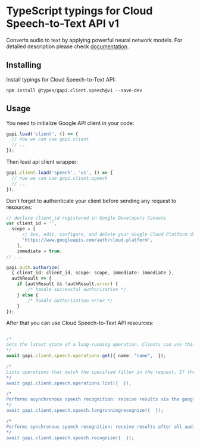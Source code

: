 # TypeScript typings for Cloud Speech-to-Text API v1

Converts audio to text by applying powerful neural network models.
For detailed description please check [documentation](https://cloud.google.com/speech-to-text/docs/quickstart-protocol).

## Installing

Install typings for Cloud Speech-to-Text API:

```
npm install @types/gapi.client.speech@v1 --save-dev
```

## Usage

You need to initialize Google API client in your code:

```typescript
gapi.load('client', () => {
  // now we can use gapi.client
  // ...
});
```

Then load api client wrapper:

```typescript
gapi.client.load('speech', 'v1', () => {
  // now we can use gapi.client.speech
  // ...
});
```

Don't forget to authenticate your client before sending any request to resources:

```typescript
// declare client_id registered in Google Developers Console
var client_id = '',
  scope = [ 
      // See, edit, configure, and delete your Google Cloud Platform data
      'https://www.googleapis.com/auth/cloud-platform',
    ],
    immediate = true;
// ...

gapi.auth.authorize(
  { client_id: client_id, scope: scope, immediate: immediate },
  authResult => {
    if (authResult && !authResult.error) {
        /* handle successful authorization */
    } else {
        /* handle authorization error */
    }
});
```

After that you can use Cloud Speech-to-Text API resources:

```typescript

/*
Gets the latest state of a long-running operation. Clients can use this method to poll the operation result at intervals as recommended by the API service.
*/
await gapi.client.speech.operations.get({ name: "name",  });

/*
Lists operations that match the specified filter in the request. If the server doesn't support this method, it returns `UNIMPLEMENTED`. NOTE: the `name` binding allows API services to override the binding to use different resource name schemes, such as `users/*/operations`. To override the binding, API services can add a binding such as `"/v1/{name=users/*}/operations"` to their service configuration. For backwards compatibility, the default name includes the operations collection id, however overriding users must ensure the name binding is the parent resource, without the operations collection id.
*/
await gapi.client.speech.operations.list({  });

/*
Performs asynchronous speech recognition: receive results via the google.longrunning.Operations interface. Returns either an `Operation.error` or an `Operation.response` which contains a `LongRunningRecognizeResponse` message. For more information on asynchronous speech recognition, see the [how-to](https://cloud.google.com/speech-to-text/docs/async-recognize).
*/
await gapi.client.speech.speech.longrunningrecognize({  });

/*
Performs synchronous speech recognition: receive results after all audio has been sent and processed.
*/
await gapi.client.speech.speech.recognize({  });
```
